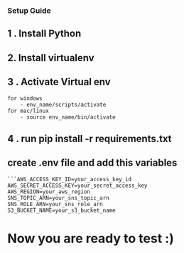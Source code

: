 ### Setup Guide

## 1 . Install Python

## 2. Install virtualenv

## 3 . Activate Virtual env
    for windows
        - env_name/scripts/activate
    for mac/linux
        - source env_name/bin/activate

## 4 . run pip install -r requirements.txt

## create .env file and add this variables
    ```AWS_ACCESS_KEY_ID=your_access_key_id
    AWS_SECRET_ACCESS_KEY=your_secret_access_key
    AWS_REGION=your_aws_region
    SNS_TOPIC_ARN=your_sns_topic_arn
    SNS_ROLE_ARN=your_sns_role_arn
    S3_BUCKET_NAME=your_s3_bucket_name


# Now you are ready to test :)